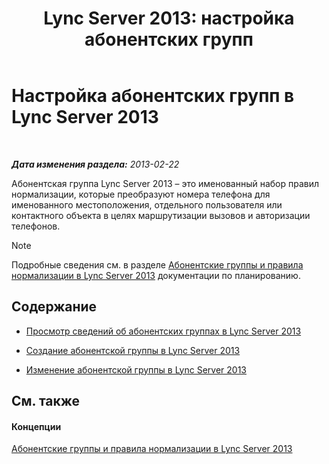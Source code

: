 ﻿---
title: 'Lync Server 2013: настройка абонентских групп'
TOCTitle: Настройка абонентских групп
ms:assetid: d4a4d803-f1a8-4ed9-907e-5f532a0f6c6b
ms:mtpsurl: https://technet.microsoft.com/ru-ru/library/Gg398922(v=OCS.15)
ms:contentKeyID: 49311292
ms.date: 05/19/2016
mtps_version: v=OCS.15
ms.translationtype: HT
---

# Настройка абонентских групп в Lync Server 2013

 

_**Дата изменения раздела:** 2013-02-22_

Абонентская группа Lync Server 2013 – это именованный набор правил нормализации, которые преобразуют номера телефона для именованного местоположения, отдельного пользователя или контактного объекта в целях маршрутизации вызовов и авторизации телефонов.

> [!note]  
> Подробные сведения см. в разделе <a href="lync-server-2013-dial-plans-and-normalization-rules.md">Абонентские группы и правила нормализации в Lync Server 2013</a> документации по планированию.

## Содержание

  - [Просмотр сведений об абонентских группах в Lync Server 2013](lync-server-2013-view-dial-plan-information.md)

  - [Создание абонентской группы в Lync Server 2013](lync-server-2013-create-a-dial-plan.md)

  - [Изменение абонентской группы в Lync Server 2013](lync-server-2013-modify-a-dial-plan.md)

## См. также

#### Концепции

[Абонентские группы и правила нормализации в Lync Server 2013](lync-server-2013-dial-plans-and-normalization-rules.md)

